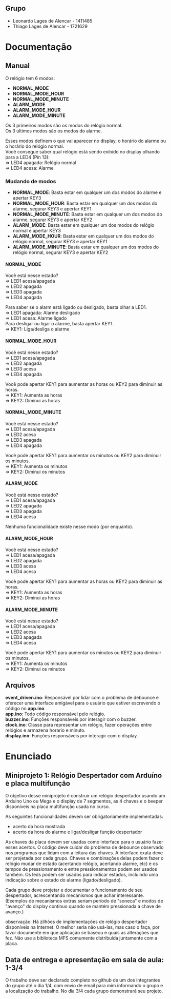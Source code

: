## Grupo
* Leonardo Lages de Alencar - 1411485
* Thiago Lages de Alencar - 1721629

# Documentação


## Manual
O relógio tem 6 modos:  
* **NORMAL_MODE**  
* **NORMAL_MODE_HOUR**  
* **NORMAL_MODE_MINUTE**  
* **ALARM_MODE**  
* **ALARM_MODE_HOUR**  
* **ALARM_MODE_MINUTE**  

Os 3 primeiros modos são os modos do relógio normal.  
Os 3 ultimos modos são os modos do alarme.  

Esses modos definem o que vai aparecer no display, o horário do alarme ou o horário do relógio normal.  
Você consegue saber qual relógio está sendo exibido no display olhando para a LED4 (Pin 13):  
=> LED4 apagada: Relógio normal  
=> LED4 acesa: Alarme  

### Mudando de modos
* **NORMAL_MODE**: Basta estar em qualquer um dos modos do alarme e apertar KEY3  
* **NORMAL_MODE_HOUR**: Basta estar em qualquer um dos modos do alarme, segurar KEY3 e apertar KEY1  
* **NORMAL_MODE_MINUTE**: Basta estar em qualquer um dos modos do alarme, segurar KEY3 e apertar KEY2
* **ALARM_MODE**: Basta estar em qualquer um dos modos do relógio normal e apertar KEY3  
* **ALARM_MODE_HOUR**: Basta estar em qualquer um dos modos do relógio normal, segurar KEY3 e apertar KEY1  
* **ALARM_MODE_MINUTE**: Basta estar em qualquer um dos modos do relógio normal, segurar KEY3 e apertar KEY2  

#### NORMAL_MODE
Você está nesse estado?  
=> LED1 acesa/apagada  
=> LED2 apagada  
=> LED3 apagada  
=> LED4 apagada    

Para saber se o alarm está ligado ou desligado, basta olhar a LED1.  
=> LED1 apagada: Alarme desligado  
=> LED1 acesa: Alarme ligado  
Para desligar ou ligar o alarme, basta apertar KEY1.  
=> KEY1: Liga/desliga o alarme  

#### NORMAL_MODE_HOUR
Você está nesse estado?  
=> LED1 acesa/apagada  
=> LED2 apagada  
=> LED3 acesa  
=> LED4 apagada  

Você pode apertar KEY1 para aumentar as horas ou KEY2 para diminuir as horas.  
=> KEY1: Aumenta as horas  
=> KEY2: Diminui as horas  

#### NORMAL_MODE_MINUTE
Você está nesse estado?  
=> LED1 acesa/apagada  
=> LED2 acesa  
=> LED3 apagada  
=> LED4 apagada  

Você pode apertar KEY1 para aumentar os minutos ou KEY2 para diminuir os minutos.  
=> KEY1: Aumenta os minutos  
=> KEY2: Diminui os minutos  

#### ALARM_MODE
Você está nesse estado?  
=> LED1 acesa/apagada  
=> LED2 apagada  
=> LED3 apagada  
=> LED4 acesa  

Nenhuma funcionalidade existe nesse modo (por enquanto).  

#### ALARM_MODE_HOUR
Você está nesse estado?  
=> LED1 acesa/apagada  
=> LED2 apagada  
=> LED3 acesa  
=> LED4 acesa  

Você pode apertar KEY1 para aumentar as horas ou KEY2 para diminuir as horas.  
=> KEY1: Aumenta as horas  
=> KEY2: Diminui as horas  

#### ALARM_MODE_MINUTE
Você está nesse estado?  
=> LED1 acesa/apagada  
=> LED2 acesa  
=> LED3 apagada  
=> LED4 acesa  

Você pode apertar KEY1 para aumentar os minutos ou KEY2 para diminuir os minutos.  
=> KEY1: Aumenta os minutos  
=> KEY2: Diminui os minutos  

## Arquivos

**event_driven.ino**: Responsável por lidar com o problema de debounce e oferecer uma interface amigável para o usuário que estiver escrevendo o código no **app.ino**.   
**app.ino**:  Todo código responsável pelo relógio.  
**buzzer.ino**:  Funções responsáveis por interagir com o buzzer.  
**clock.ino**: Classe para representar um relógio, fazer operações entre relógios e armazena horario e minuto.  
**display.ino**:  Funções responsáveis por interagir com o display.  

# Enunciado
## Miniprojeto 1: Relógio Despertador com Arduíno e placa multifunção
O objetivo desse miniprojeto é construir um relógio despertador usando um Arduino Uno ou Mega e o display de 7 segmentos, as 4 chaves e o beeper disponíveis na placa multifunção usada no curso.

As seguintes funcionalidades devem ser obrigatoriamente implementadas:
* acerto da hora mostrada
* acerto da hora do alarme e ligar/desligar função despertador

As chaves da placa devem ser usadas como interface para o usuário fazer esses acertos. O código deve cuidar do problema de debounce observado nos programas que lidam com a leitura das chaves. A interface exata deve ser projetada por cada grupo. Chaves e combinações delas podem fazer o relógio mudar de estado (acertando relógio, acertando alarme, etc) e os tempos de pressionamento e entre pressionamentos podem ser usados também. Os leds podem ser usados para indicar estados, incluindo uma indicação sobre o estado do alarme (ligado/desligado).

Cada grupo deve projetar e documentar o funcionamento de seu despertador, acrescentando mecanismos que achar interessante. (Exemplos de mecanismos extras seriam período de "soneca" e modos de "avanço" do display contínuo quando se mantém pressionada a chave de avanço.)

observação: Há zilhões de implementações de relógio despertador disponíveis na Internet. O melhor seria não usá-las, mas caso o faça, por favor documente em que aplicação se baseou e quais as alterações que fez. Não use a biblioteca MFS comumente distribuída juntamente com a placa.

## Data de entrega e apresentação em sala de aula: 1-3/4
O trabalho deve ser declarado completo no github de um dos integrantes do grupo até o dia 1/4, com envio de email para mim informando o grupo e a localização do trabalho. No dia 3/4 cada grupo demonstrará seu projeto.
